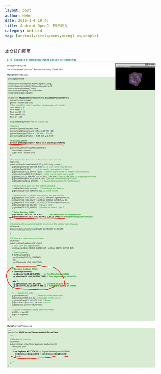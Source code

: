 ```yaml
---
layout: post
author: Nehe
date: 2016-1-4 19:46
title: Android OpenGL ES示例九
category: Android
tag: [android,development,opengl es,sample]
---
```


本文转自[网页](https://www3.ntu.edu.sg/home/ehchua/programming/android/Android_3D.html)

![OpenGL ES Samples](/public/img/android/opengles_sample9.png)
